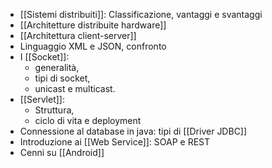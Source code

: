 
- [[Sistemi distribuiti]]: Classificazione, vantaggi e svantaggi 
- [[Architetture distribuite hardware]]
- [[Architettura client-server]]
- Linguaggio XML e JSON, confronto 
- I [[Socket]]: 
	- generalità, 
	- tipi di socket, 
	- unicast e multicast. 
- [[Servlet]]: 
	- Struttura, 
	- ciclo di vita e deployment 
- Connessione al database in java: tipi di [[Driver JDBC]]
- Introduzione ai [[Web Service]]: SOAP e REST 
- Cenni su [[Android]]